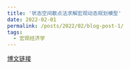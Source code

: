 ```yaml
---
title: '状态空间散点法求解宏观动态规划模型'
date: 2022-02-01
permalink: /posts/2022/02/blog-post-1/
tags:
  - 宏观经济学
---
```


[博文链接](https://common2016.github.io/chenpu.github.io/files/StateSpaceScatters.html)

